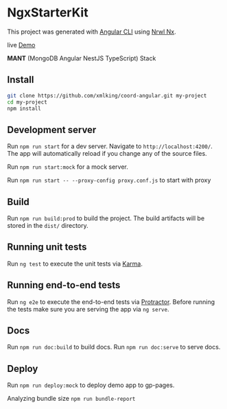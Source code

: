 # NgxStarterKit

This project was generated with [Angular CLI](https://github.com/angular/angular-cli) using [Nrwl Nx](https://nrwl.io/nx).

live [Demo](https://xmlking.github.io/coord-angular/index.html)

**MANT** (MongoDB Angular NestJS TypeScript) Stack

## Install

```bash
git clone https://github.com/xmlking/coord-angular.git my-project
cd my-project
npm install
```

## Development server

Run `npm run start` for a dev server. Navigate to `http://localhost:4200/`. The app will automatically reload if you change any of the source files.

Run `npm run start:mock` for a mock server.

Run `npm run start -- --proxy-config proxy.conf.js` to start with proxy

## Build

Run `npm run build:prod` to build the project. The build artifacts will be stored in the `dist/` directory.

## Running unit tests

Run `ng test` to execute the unit tests via [Karma](https://karma-runner.github.io).

## Running end-to-end tests

Run `ng e2e` to execute the end-to-end tests via [Protractor](http://www.protractortest.org/).
Before running the tests make sure you are serving the app via `ng serve`.

## Docs

Run `npm run doc:build` to build docs.
Run `npm run doc:serve` to serve docs.

## Deploy

Run `npm run deploy:mock` to deploy demo app to gp-pages.

Analyzing bundle size `npm run bundle-report`
